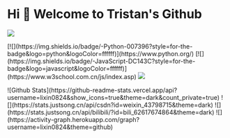 # Hi 🎉 Welcome to Tristan's Github 
<img src="https://readme-typing-svg.herokuapp.com/?lines=Welcome,%20visitor!;Hello%20Github%20World!&font=Roboto" />

<p>
[![](https://img.shields.io/badge/-Python-007396?style=for-the-badge&logo=python&logoColor=ffffff)](https://www.python.org/)
[![](https://img.shields.io/badge/-JavaScript-DC143C?style=for-the-badge&logo=javascript&logoColor=ffffff)](https://www.w3school.com.cn/js/index.asp)
<img src="https://visitor-badge.glitch.me/badge?page_id=https://github.com/lixin0824&right_color=blue" />
</p>
![Github Stats](https://github-readme-stats.vercel.app/api?username=lixin0824&show_icons=true&theme=dark&count_private=true)
![](https://stats.justsong.cn/api/csdn?id=weixin_43798715&theme=dark)
![](https://stats.justsong.cn/api/bilibili/?id=bili_62617674864&theme=dark)
![](https://activity-graph.herokuapp.com/graph?username=lixin0824&theme=github)
